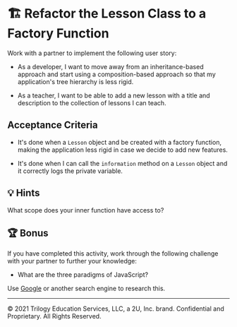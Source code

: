 # 🏗️ Refactor the Lesson Class to a Factory Function

Work with a partner to implement the following user story:

- As a developer, I want to move away from an inheritance-based approach and start using a composition-based approach so that my application's tree hierarchy is less rigid.

- As a teacher, I want to be able to add a new lesson with a title and description to the collection of lessons I can teach.

## Acceptance Criteria

- It's done when a `Lesson` object and be created with a factory function, making the application less rigid in case we decide to add new features.

- It's done when I can call the `information` method on a `Lesson` object and it correctly logs the private variable.

## 💡 Hints

What scope does your inner function have access to?

## 🏆 Bonus

If you have completed this activity, work through the following challenge with your partner to further your knowledge:

- What are the three paradigms of JavaScript?

Use [Google](https://www.google.com) or another search engine to research this.

---

© 2021 Trilogy Education Services, LLC, a 2U, Inc. brand. Confidential and Proprietary. All Rights Reserved.

